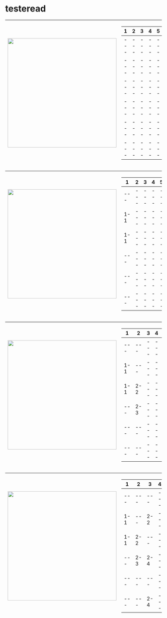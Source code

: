 # testeread

<table style="text-align:right;">
	<thead>
    	<th><img src="https://i.screenshot.net/qvlxru2" width="350"/></th>
    	<th>
			<table>
				<thead>
					<th>1</th>
					<th>2</th>
					<th>3</th>
					<th>4</th>
					<th>5</th>
					<th>6</th>
				</thead>
				<tbody>
					<tr>
						<td>---</td>
						<td>---</td>
						<td>---</td>
						<td>---</td>
						<td>---</td>
						<td>---</td>
					</tr>
					<tr>
						<td>---</td>
						<td>---</td>
						<td>---</td>
						<td>---</td>
						<td>---</td>
						<td>---</td>
					</tr>
					<tr>
						<td>---</td>
						<td>---</td>
						<td>---</td>
						<td>---</td>
						<td>---</td>
						<td>---</td>
					</tr>
					<tr>
						<td>---</td>
						<td>---</td>
						<td>---</td>
						<td>---</td>
						<td>---</td>
						<td>---</td>
					</tr>
					<tr>
						<td>---</td>
						<td>---</td>
						<td>---</td>
						<td>---</td>
						<td>---</td>
						<td>---</td>
					</tr>
					<tr>
						<td>---</td>
						<td>---</td>
						<td>---</td>
						<td>---</td>
						<td>---</td>
						<td>---</td>
					</tr>
				</tbody>
			</table>
		</th>
		<th>
			<table>
				<thead>
					<th>priority queue</th>
				</thead>
				<tbody>
					<tr>
						<td>-------</td>
					</tr>
				</tbody>
			</table>
		</th>
  	</thead>
</table>

<table style="text-align:right;">
	<thead>
    	<th><img src="https://i.screenshot.net/jlj8oum" width="350"/></th>
    	<th>
			<table>
				<thead>
					<th>1</th>
					<th>2</th>
					<th>3</th>
					<th>4</th>
					<th>5</th>
					<th>6</th>
				</thead>
				<tbody>
					<tr>
						<td>---</td>
						<td>---</td>
						<td>---</td>
						<td>---</td>
						<td>---</td>
						<td>---</td>
					</tr>
					<tr>
						<td>1-1</td>
						<td>---</td>
						<td>---</td>
						<td>---</td>
						<td>---</td>
						<td>---</td>
					</tr>
					<tr>
						<td>1-1</td>
						<td>---</td>
						<td>---</td>
						<td>---</td>
						<td>---</td>
						<td>---</td>
					</tr>
					<tr>
						<td>---</td>
						<td>---</td>
						<td>---</td>
						<td>---</td>
						<td>---</td>
						<td>---</td>
					</tr>
					<tr>
						<td>---</td>
						<td>---</td>
						<td>---</td>
						<td>---</td>
						<td>---</td>
						<td>---</td>
					</tr>
					<tr>
						<td>---</td>
						<td>---</td>
						<td>---</td>
						<td>---</td>
						<td>---</td>
						<td>---</td>
					</tr>
				</tbody>
			</table>
		</th>
		<th>
			<table>
				<thead>
					<th>priority queue</th>
				</thead>
				<tbody>
					<tr>
						<td>1 1 2 1</td>
					</tr>
					<tr>
						<td>1 1 3 1</td>
					</tr>
				</tbody>
			</table>
		</th>
  	</thead>
</table>

<table>
	<thead>
    	<th><img src="https://i.screenshot.net/y7zlvhk" width="350"/></th>
    	<th>
			<table>
				<thead>
					<th>1</th>
					<th>2</th>
					<th>3</th>
					<th>4</th>
					<th>5</th>
					<th>6</th>
				</thead>
				<tbody>
					<tr>
						<td>---</td>
						<td>---</td>
						<td>---</td>
						<td>---</td>
						<td>---</td>
						<td>---</td>
					</tr>
					<tr>
						<td>1-1</td>
						<td>---</td>
						<td>---</td>
						<td>---</td>
						<td>---</td>
						<td>---</td>
					</tr>
					<tr>
						<td>1-1</td>
						<td>2-2</td>
						<td>---</td>
						<td>---</td>
						<td>---</td>
						<td>---</td>
					</tr>
					<tr>
						<td>---</td>
						<td>2-3</td>
						<td>---</td>
						<td>---</td>
						<td>---</td>
						<td>---</td>
					</tr>
					<tr>
						<td>---</td>
						<td>---</td>
						<td>---</td>
						<td>---</td>
						<td>---</td>
						<td>---</td>
					</tr>
					<tr>
						<td>---</td>
						<td>---</td>
						<td>---</td>
						<td>---</td>
						<td>---</td>
						<td>---</td>
					</tr>
				</tbody>
			</table>
		</th>
		<th>
			<table>
				<thead>
					<th>priority queue</th>
				</thead>
				<tbody>
					<tr>
						<td>1 1 3 1</td>
					</tr>
					<tr>
						<td>2 2 3 2</td>
					</tr>
					<tr>
						<td>2 2 4 3</td>
					</tr>
				</tbody>
			</table>
		</th>
  	</thead>
</table>

<table>
	<thead>
    	<th><img src="https://i.screenshot.net/pde12tk" width="350"/></th>
    	<th>
			<table>
				<thead>
					<th>1</th>
					<th>2</th>
					<th>3</th>
					<th>4</th>
					<th>5</th>
					<th>6</th>
				</thead>
				<tbody>
					<tr>
						<td>---</td>
						<td>---</td>
						<td>---</td>
						<td>---</td>
						<td>---</td>
						<td>---</td>
					</tr>
					<tr>
						<td>1-1</td>
						<td>---</td>
						<td>2-2</td>
						<td>---</td>
						<td>---</td>
						<td>---</td>
					</tr>
					<tr>
						<td>1-1</td>
						<td>2-2</td>
						<td>---</td>
						<td>---</td>
						<td>---</td>
						<td>---</td>
					</tr>
					<tr>
						<td>---</td>
						<td>2-3</td>
						<td>2-4</td>
						<td>---</td>
						<td>---</td>
						<td>---</td>
					</tr>
					<tr>
						<td>---</td>
						<td>---</td>
						<td>---</td>
						<td>---</td>
						<td>---</td>
						<td>---</td>
					</tr>
					<tr>
						<td>---</td>
						<td>---</td>
						<td>2-4</td>
						<td>---</td>
						<td>---</td>
						<td>---</td>
					</tr>
				</tbody>
			</table>
		</th>
		<th>
			<table>
				<thead>
					<th>priority queue</th>
				</thead>
				<tbody>
					<tr>
						<td>2 2 3 2</td>
					</tr>
					<tr>
						<td>2 2 4 3</td>
					</tr>
					<tr>
						<td>2 3 2 2</td>
					</tr>
					<tr>
						<td>2 3 4 4</td>
					</tr>
					<tr>
						<td>2 3 5 4</td>
					</tr>
				</tbody>
			</table>
		</th>
  	</thead>
</table>

